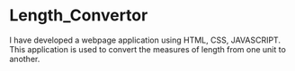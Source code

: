 # Length_Convertor
I have developed a webpage application using HTML, CSS, JAVASCRIPT. This application is used to convert the measures of length from one unit to another.
